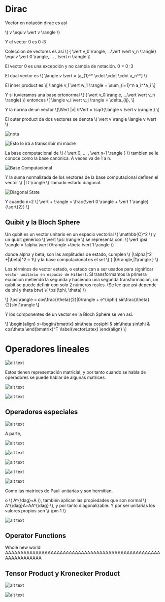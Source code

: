 # Dirac

Vector en notacón dirac es así

\\( v \equiv \vert v \rangle \\)

Y el vector 0 es 0 :3

Colección de vectores es así
\\( \{ \vert v_0 \rangle, ...\vert \vert v_n \rangle\} \equiv \vert 0 \rangle, ... , \vert n \rangle \\)

El vector 0 es una excepción y no cambia de notación. 0 = 0 :3

El dual vector es
\\( \langle v \vert = [a_{1}^* \cdot \cdot \cdot a_n^*] \\)

El inner product es \\[ \langle v_1 \vert w_1 \rangle = \sum_{i=1}^n a_i^*a_i \\]

Y si tuvieramos una base ortonormal  \\( \{ \vert v_0 \rangle, ...\vert \vert v_n \rangle\} \\)  entonces
\\[ \langle v_i \vert v_j \rangle = \delta_{ij}, \\]

Y la norma de un vector \\(\lVert |v| \rVert = \sqrt{\langle v \vert v \rangle \}  \\)

El outer product de dos vectores se denota \\( \vert v \rangle \langle v \vert \\)

![nota](image.png)

![Esto lo irá a transcribir mi madre](outer.png)

La base computacional de \\( \{ \vert 0, ... , \vert n-1 \rangle \} \\) tambien se le conoce como la base canónica. A veces va de 1 a n.

![Base Computacional](image-1.png)

Y la suma normalizada de los vectores de la base computacional definen el vector \\( | D \rangle \\) llamado estado diagonal.

![Diagonal State](image-2.png)

Y cuando n=2 \\[ \vert + \rangle = \frac{\vert 0 \rangle + \vert 1 \rangle}{\sqrt{2}} \\]

## Quibit y la Bloch Sphere

Un qubit es un vector unitario en un espacio vectorial \\(  \mathbb{C}^2 \\) y un qubit genérico \\(  \vert \psi \rangle  \\) se representa con: \\(  \vert \psi \rangle = \alpha \vert 0\rangle +\beta \vert 1 \rangle \\)

donde alpha y beta, son las amplitudes de estado, cumplen \\(  |\alpha|^2 +|\beta|^2 = 1\\) y la base computacional es el set \\(  \{ |0\rangle,|1\rangle \}  \\)

Los términos de vector estado, o estado can a ser usados para significar `vector unitario en espacio de Hilbert`. SI transformamos la primera ecuación metiendo la segunda y haciendo una segunda transformación, un qubit se puede definir con solo 2 números reales. (Se lee que psi depende de phi y theta btw) \\( \psi(\phi, \theta) \\)

\\[ |\psi\rangle = cos\frac{\theta}{2}|0\rangle + e^{i\phi} sin\frac{\theta}{2}sin|1\rangle  \\]

Y los componentes de un vector en la Bloch Sphere se ven así.

\\[ \begin{align}  x=\begin{bmatrix} sin\theta cos\phi & sin\theta sin\phi & cos\theta \end{bmatrix}^T \label{vectorLatex} \end{align} \\]

# Operadores lineales

![alt text](image-3.png)

Estos tienen representación matricial, y por tanto cuando se habla de operadores se puede hablar de algunas matrices.

![alt text](image-4.png)

![alt text](image-5.png)

## Operadores especiales


![alt text](image-6.png)


A parte,

![alt text](image-7.png)

![alt text](image-8.png)

![alt text](image-9.png)

![alt text](image-10.png)

![alt text](image-11.png)

Como las matrices de Pauli  unitarias y son hermitian,

 o \\( A^{\dag}=A \\), también aplican las propiedades que son normal \\( A^{\dag}A=AA^{\dag} \\), y por tanto diagonalizable. Y por ser unitarias los valores propios son \\( \pm 1 \\)

 ![alt text](image-12.png)

## Operator Functions

Whole new world
AAAAAAAAAAAAAAAAAAAAAAAAAAAAAAAAAAAAAAAAAAAAAAAAAAAAAAAAAAAAAAA

## Tensor Product y Kronecker Product

![alt text](image-13.png)

![alt text](image-14.png)

